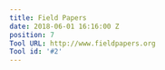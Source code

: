 ```yaml
---
title: Field Papers
date: 2018-06-01 16:16:00 Z
position: 7
Tool URL: http://www.fieldpapers.org
Tool id: '#2'
---
```


